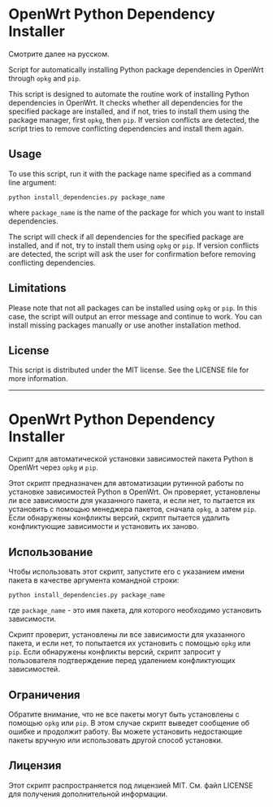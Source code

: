 # OpenWrt Python Dependency Installer

Смотрите далее на русском.

Script for automatically installing Python package dependencies in OpenWrt through `opkg` and `pip`.

This script is designed to automate the routine work of installing Python dependencies in OpenWrt. It checks whether all dependencies for the specified package are installed, and if not, tries to install them using the package manager, first `opkg`, then `pip`. If version conflicts are detected, the script tries to remove conflicting dependencies and install them again.

## Usage

To use this script, run it with the package name specified as a command line argument:

```
python install_dependencies.py package_name
```

where `package_name` is the name of the package for which you want to install dependencies.

The script will check if all dependencies for the specified package are installed, and if not, try to install them using `opkg` or `pip`. If version conflicts are detected, the script will ask the user for confirmation before removing conflicting dependencies.

## Limitations

Please note that not all packages can be installed using `opkg` or `pip`. In this case, the script will output an error message and continue to work. You can install missing packages manually or use another installation method.

## License

This script is distributed under the MIT license. See the LICENSE file for more information.

---

# OpenWrt Python Dependency Installer

Скрипт для автоматической установки зависимостей пакета Python в OpenWrt через `opkg` и `pip`.

Этот скрипт предназначен для автоматизации рутинной работы по установке зависимостей Python в OpenWrt. Он проверяет, установлены ли все зависимости для указанного пакета, и если нет, то пытается их установить с помощью менеджера пакетов, сначала `opkg`, а затем `pip`. Если обнаружены конфликты версий, скрипт пытается удалить конфликтующие зависимости и установить их заново.

## Использование

Чтобы использовать этот скрипт, запустите его с указанием имени пакета в качестве аргумента командной строки:

```
python install_dependencies.py package_name
```

где `package_name` - это имя пакета, для которого необходимо установить зависимости.

Скрипт проверит, установлены ли все зависимости для указанного пакета, и если нет, то попытается их установить с помощью `opkg` или `pip`. Если обнаружены конфликты версий, скрипт запросит у пользователя подтверждение перед удалением конфликтующих зависимостей.

## Ограничения
Обратите внимание, что не все пакеты могут быть установлены с помощью `opkg` или `pip`. В этом случае скрипт выведет сообщение об ошибке и продолжит работу. Вы можете установить недостающие пакеты вручную или использовать другой способ установки.

## Лицензия

Этот скрипт распространяется под лицензией MIT. См. файл LICENSE для получения дополнительной информации.
